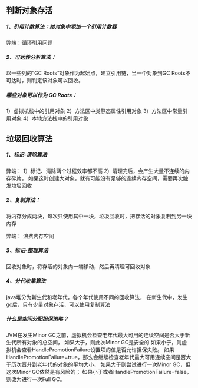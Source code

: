 ## 判断对象存活
##### 1、引用计数算法：给对象中添加一个引用计数器
弊端：循环引用问题

##### 2、可达性分析算法：
以一些列的“GC Roots”对象作为起始点，建立引用链，当一个对象到GC Roots不可达时，则判定该对象可以回收。

##### 哪些对象可以作为 GC Roots：
1）虚拟机栈中的引用对象
2）方法区中类静态属性引用对象
3）方法区中常量引用对象
4）本地方法栈中的引用对象

## 垃圾回收算法
##### 1、标记-清除算法
弊端：
1）标记、清除两个过程效率都不高
2）清理完后，会产生大量不连续的内存碎片，
如果这时创建大对象，就有可能没有足够的连续内存空间，需要再次触发垃圾回收
##### 2、复制算法：
将内存分成两块，每次只使用其中一块，垃圾回收时，把存活的对象复制到另一块内存

弊端：
浪费内存空间

##### 3、标记-整理算法
回收对象时，将存活的对象向一端移动，然后再清理可回收对象

##### 4、分代收集算法
java堆分为新生代和老年代，各个年代使用不同的回收算法，
在新生代中，发生gc后，只有少量对象存活，可以使用复制算法


##### 什么是空间分配担保策略？
JVM在发生Minor GC之前，虚拟机会检查老年代最大可用的连续空间是否大于新生代所有对象的总空间，
如果大于，则此次Minor GC是安全的
如果小于，则虚拟机会查看HandlePromotionFailure设置项的值是否允许担保失败。
如果HandlePromotionFailure=true，那么会继续检查老年代最大可用连续空间是否大于历次晋升到老年代的对象的平均大小，
如果大于则尝试进行一次Minor GC，但这次Minor GC依然是有风险的；
如果小于或者HandlePromotionFailure=false，则改为进行一次Full GC。


